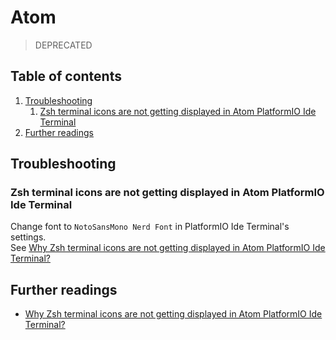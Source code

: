 # Atom

> DEPRECATED

## Table of contents <!-- omit in toc -->

1. [Troubleshooting](#troubleshooting)
   1. [Zsh terminal icons are not getting displayed in Atom PlatformIO Ide Terminal](#zsh-terminal-icons-are-not-getting-displayed-in-atom-platformio-ide-terminal)
1. [Further readings](#further-readings)

## Troubleshooting

### Zsh terminal icons are not getting displayed in Atom PlatformIO Ide Terminal

Change font to `NotoSansMono Nerd Font` in PlatformIO Ide Terminal's settings.<br/>
See [Why Zsh terminal icons are not getting displayed in Atom PlatformIO Ide Terminal?]

## Further readings

- [Why Zsh terminal icons are not getting displayed in Atom PlatformIO Ide Terminal?]

<!--
  References
  -->

<!-- Others -->
[why zsh terminal icons are not getting displayed in atom platformIO ide terminal?]: https://forum.manjaro.org/t/why-zsh-terminal-icons-are-not-getting-displayed-in-atom-platformIO-ide-terminal/64885/2
